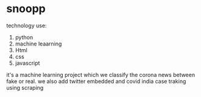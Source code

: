# snoopp

technology use:
1. python
2. machine leaarning
3. Html
4. css
5. javascript


it's a machine learning project which we classify the corona news between fake or real. we also add twitter embedded and covid india case traking using scraping 
